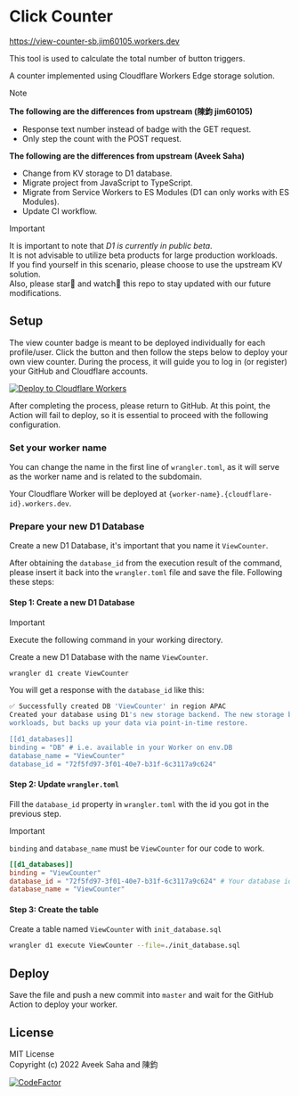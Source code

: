 # Click Counter

<https://view-counter-sb.jim60105.workers.dev>

This tool is used to calculate the total number of button triggers.

A counter implemented using Cloudflare Workers Edge storage solution.

> [!Note]  
> **The following are the differences from upstream (陳鈞 jim60105)**
>
> - Response text number instead of badge with the GET request.
> - Only step the count with the POST request.
>
> **The following are the differences from upstream (Aveek Saha)**
>
> - Change from KV storage to D1 database.
> - Migrate project from JavaScript to TypeScript.
> - Migrate from Service Workers to ES Modules (D1 can only works with ES Modules).
> - Update CI workflow.

> [!Important]
> It is important to note that _D1 is currently in public beta_.  
> It is not advisable to utilize beta products for large production workloads.  
> If you find yourself in this scenario, please choose to use the upstream KV solution.  
> Also, please star🌟 and watch👀 this repo to stay updated with our future modifications.

## Setup

The view counter badge is meant to be deployed individually for each profile/user. Click the button and then follow the steps below to deploy your own view counter. During the process, it will guide you to log in (or register) your GitHub and Cloudflare accounts.

[![Deploy to Cloudflare Workers](https://deploy.workers.cloudflare.com/button)](https://deploy.workers.cloudflare.com/?url=https://github.com/jim60105/worker-view-counter-badge)

After completing the process, please return to GitHub. At this point, the Action will fail to deploy, so it is essential to proceed with the following configuration.

### Set your worker name

You can change the name in the first line of `wrangler.toml`, as it will serve as the worker name and is related to the subdomain.

Your Cloudflare Worker will be deployed at `{worker-name}.{cloudflare-id}.workers.dev`.

### Prepare your new D1 Database

Create a new D1 Database, it's important that you name it `ViewCounter`.

After obtaining the `database_id` from the execution result of the command, please insert it back into the `wrangler.toml` file and save the file. Following these steps:

#### Step 1: Create a new D1 Database

> [!IMPORTANT]  
> Execute the following command in your working directory.

Create a new D1 Database with the name `ViewCounter`.

```bash
wrangler d1 create ViewCounter
```

You will get a response with the `database_id` like this:

```bash
✅ Successfully created DB 'ViewCounter' in region APAC
Created your database using D1's new storage backend. The new storage backend is not yet recommended for production
workloads, but backs up your data via point-in-time restore.

[[d1_databases]]
binding = "DB" # i.e. available in your Worker on env.DB
database_name = "ViewCounter"
database_id = "72f5fd97-3f01-40e7-b31f-6c3117a9c624"
```

#### Step 2: Update `wrangler.toml`

Fill the `database_id` property in `wrangler.toml` with the id you got in the previous step.

> [!IMPORTANT]  
> `binding` and `database_name` must be `ViewCounter` for our code to work.

```toml
[[d1_databases]]
binding = "ViewCounter"
database_id = "72f5fd97-3f01-40e7-b31f-6c3117a9c624" # Your database id
database_name = "ViewCounter"
```

#### Step 3: Create the table

Create a table named `ViewCounter` with `init_database.sql`

```bash
wrangler d1 execute ViewCounter --file=./init_database.sql
```

## Deploy

Save the file and push a new commit into `master` and wait for the GitHub Action to deploy your worker.

## License

MIT License  
Copyright (c) 2022 Aveek Saha and 陳鈞

[![CodeFactor](https://www.codefactor.io/repository/github/jim60105/worker-view-counter-badge/badge)](https://www.codefactor.io/repository/github/jim60105/worker-view-counter-badge)
